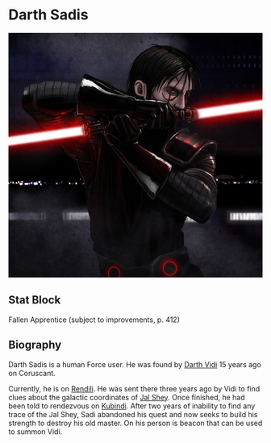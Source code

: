 # Darth Sadis
![Darth Sadis](../images/darth_sadis.jpg)
## Stat Block
Fallen Apprentice (subject to improvements, p. 412)
## Biography
Darth Sadis is a human Force user. He was found by [Darth Vidi](darth_vidi.md) 15 years ago on Coruscant.

Currently, he is on [Rendili](../../locations/rendili.md). He was sent there three years ago by Vidi to find clues
about the galactic coordinates of [Jal Shey](../../locations/jal_shey.md). Once finished, he had been told to
rendezvous on [Kubindi](../../locations/kubindi.md). After two years of inability to find any trace of the Jal Shey, 
Sadi abandoned his quest and now seeks to build his strength to destroy his old master. On his person is beacon that
can be used to summon Vidi.

